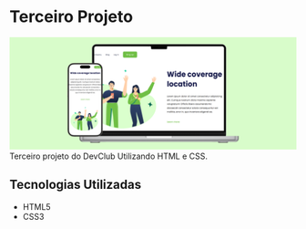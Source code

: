 # Terceiro Projeto

![Design da página](./img/design-page.png)
Terceiro projeto do DevClub Utilizando HTML e CSS.
## Tecnologias Utilizadas

- HTML5
- CSS3